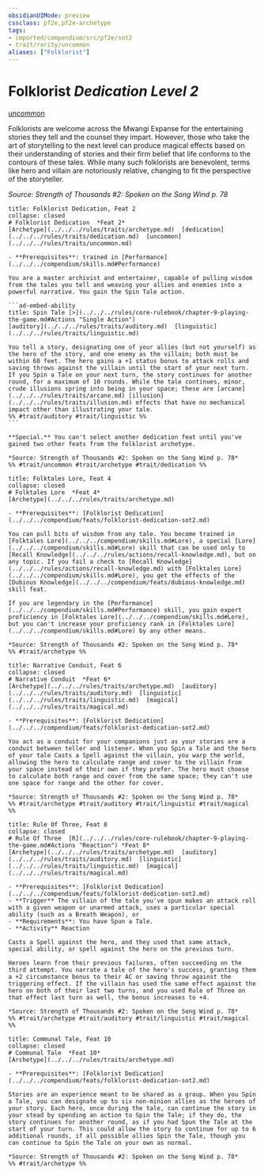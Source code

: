 ```yaml
---
obsidianUIMode: preview
cssclass: pf2e,pf2e-archetype
tags:
- imported/compendium/src/pf2e/sot2
- trait/rarity/uncommon
aliases: ["Folklorist"]
---
```

# Folklorist *Dedication Level 2*  
[uncommon](uncommon.md)  

Folklorists are welcome across the Mwangi Expanse for the entertaining stories they tell and the counsel they impart. However, those who take the art of storytelling to the next level can produce magical effects based on their understanding of stories and their firm belief that life conforms to the contours of these tales. While many such folklorists are benevolent, terms like hero and villain are notoriously relative, changing to fit the perspective of the storyteller.

*Source: Strength of Thousands #2: Spoken on the Song Wind p. 78*

````ad-embed-feat
title: Folklorist Dedication, Feat 2
collapse: closed
# Folklorist Dedication  *Feat 2*  
[Archetype](../../../rules/traits/archetype.md)  [dedication](../../../rules/traits/dedication.md)  [uncommon](../../../rules/traits/uncommon.md)  

- **Prerequisites**: trained in [Performance](../../../compendium/skills.md#Performance)

You are a master archivist and entertainer, capable of pulling wisdom from the tales you tell and weaving your allies and enemies into a powerful narrative. You gain the Spin Tale action.

```ad-embed-ability
title: Spin Tale [>](../../../rules/core-rulebook/chapter-9-playing-the-game.md#Actions "Single Action")
[auditory](../../../rules/traits/auditory.md)  [linguistic](../../../rules/traits/linguistic.md)  

You tell a story, designating one of your allies (but not yourself) as the hero of the story, and one enemy as the villain; both must be within 60 feet. The hero gains a +1 status bonus to attack rolls and saving throws against the villain until the start of your next turn. If you Spin a Tale on your next turn, the story continues for another round, for a maximum of 10 rounds. While the tale continues, minor, crude illusions spring into being in your space; these are [arcane](../../../rules/traits/arcane.md) [illusion](../../../rules/traits/illusion.md) effects that have no mechanical impact other than illustrating your tale.  
%% #trait/auditory #trait/linguistic %%
```

**Special.** You can't select another dedication feat until you've gained two other feats from the folklorist archetype.

*Source: Strength of Thousands #2: Spoken on the Song Wind p. 78*  
%% #trait/uncommon #trait/archetype #trait/dedication %%
````  

```ad-embed-feat
title: Folktales Lore, Feat 4
collapse: closed
# Folktales Lore  *Feat 4*  
[Archetype](../../../rules/traits/archetype.md)  

- **Prerequisites**: [Folklorist Dedication](../../../compendium/feats/folklorist-dedication-sot2.md)

You can pull bits of wisdom from any tale. You become trained in [Folktales Lore](../../../compendium/skills.md#Lore), a special [Lore](../../../compendium/skills.md#Lore) skill that can be used only to [Recall Knowledge](../../../rules/actions/recall-knowledge.md), but on any topic. If you fail a check to [Recall Knowledge](../../../rules/actions/recall-knowledge.md) with [Folktales Lore](../../../compendium/skills.md#Lore), you get the effects of the [Dubious Knowledge](../../../compendium/feats/dubious-knowledge.md) skill feat.

If you are legendary in the [Performance](../../../compendium/skills.md#Performance) skill, you gain expert proficiency in [Folktales Lore](../../../compendium/skills.md#Lore), but you can't increase your proficiency rank in [Folktales Lore](../../../compendium/skills.md#Lore) by any other means.

*Source: Strength of Thousands #2: Spoken on the Song Wind p. 78*  
%% #trait/archetype %%
```  

```ad-embed-feat
title: Narrative Conduit, Feat 6
collapse: closed
# Narrative Conduit  *Feat 6*  
[Archetype](../../../rules/traits/archetype.md)  [auditory](../../../rules/traits/auditory.md)  [linguistic](../../../rules/traits/linguistic.md)  [magical](../../../rules/traits/magical.md)  

- **Prerequisites**: [Folklorist Dedication](../../../compendium/feats/folklorist-dedication-sot2.md)

You act as a conduit for your companions just as your stories are a conduit between teller and listener. When you Spin a Tale and the hero of your tale Casts a Spell against the villain, you warp the world, allowing the hero to calculate range and cover to the villain from your space instead of their own if they prefer. The hero must choose to calculate both range and cover from the same space; they can't use one space for range and the other for cover.

*Source: Strength of Thousands #2: Spoken on the Song Wind p. 78*  
%% #trait/archetype #trait/auditory #trait/linguistic #trait/magical %%
```  

```ad-embed-feat
title: Rule Of Three, Feat 8
collapse: closed
# Rule Of Three  [R](../../../rules/core-rulebook/chapter-9-playing-the-game.md#Actions "Reaction") *Feat 8*  
[Archetype](../../../rules/traits/archetype.md)  [auditory](../../../rules/traits/auditory.md)  [linguistic](../../../rules/traits/linguistic.md)  [magical](../../../rules/traits/magical.md)  

- **Prerequisites**: [Folklorist Dedication](../../../compendium/feats/folklorist-dedication-sot2.md)
- **Trigger** The villain of the tale you've spun makes an attack roll with a given weapon or unarmed attack, uses a particular special ability (such as a Breath Weapon), or
- **Requirements**: You have Spun a Tale.
- **Activity** Reaction

Casts a Spell against the hero, and they used that same attack, special ability, or spell against the hero on the previous turn.

Heroes learn from their previous failures, often succeeding on the third attempt. You narrate a tale of the hero's success, granting them a +2 circumstance bonus to their AC or saving throw against the triggering effect. If the villain has used the same effect against the hero on both of their last two turns, and you used Rule of Three on that effect last turn as well, the bonus increases to +4.

*Source: Strength of Thousands #2: Spoken on the Song Wind p. 78*  
%% #trait/archetype #trait/auditory #trait/linguistic #trait/magical %%
```  

```ad-embed-feat
title: Communal Tale, Feat 10
collapse: closed
# Communal Tale  *Feat 10*  
[Archetype](../../../rules/traits/archetype.md)  

- **Prerequisites**: [Folklorist Dedication](../../../compendium/feats/folklorist-dedication-sot2.md)

Stories are an experience meant to be shared as a group. When you Spin a Tale, you can designate up to six non-minion allies as the heroes of your story. Each hero, once during the tale, can continue the story in your stead by spending an action to Spin the Tale; if they do, the story continues for another round, as if you had Spun the Tale at the start of your turn. This could allow the story to continue for up to 6 additional rounds, if all possible allies Spin the Tale, though you can continue to Spin the Tale on your own as normal.

*Source: Strength of Thousands #2: Spoken on the Song Wind p. 78*  
%% #trait/archetype %%
```
